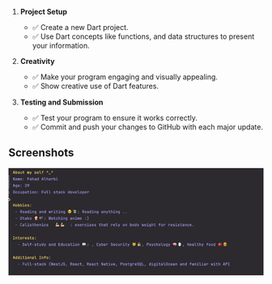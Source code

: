 1. **Project Setup**
    -  ✅ Create a new Dart project.
    -  ✅ Use Dart concepts like functions, and data structures to present your information.

2. **Creativity**
    -  ✅ Make your program engaging and visually appealing.
    -  ✅ Show creative use of Dart features.

3. **Testing and Submission**
    -  ✅ Test your program to ensure it works correctly.
    -  ✅ Commit and push your changes to GitHub with each major update.


## Screenshots
<img src="./screenshot/img.png" alt="screenshot of result">